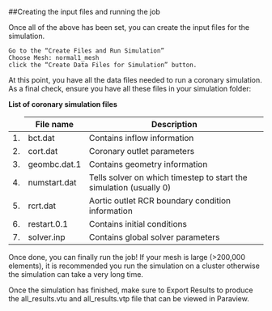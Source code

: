##Creating the input files and running the job

Once all of the above has been set, you can create the input files for the simulation. 

	Go to the “Create Files and Run Simulation”
	Choose Mesh: normal1_mesh	
	click the “Create Data Files for Simulation” button.

At this point, you have all the data files needed to run a coronary simulation. As a final check, ensure you have all these files in your simulation folder:

**List of coronary simulation files**
<table class="table table-bordered">
<thead>
<tr>
  <td> </td>
  <th> File name </th>
  <th> Description </th>
</tr>
</thead>
<tr>
  <td> 1. </td>
  <td> bct.dat </td>
  <td> Contains inflow information </td>
</tr>
<tr>
  <td> 2. </td>
  <td> cort.dat </td>
  <td> Coronary outlet parameters </td>
</tr>
<tr>
  <td> 3. </td>
  <td> geombc.dat.1 </td>
  <td> Contains geometry information </td>
</tr>
<tr>
  <td> 4. </td>
  <td> numstart.dat </td>
  <td> Tells solver on which timestep to start the simulation (usually 0) </td>
</tr>
<tr>
  <td> 5. </td>
  <td> rcrt.dat </td>
  <td> Aortic outlet RCR boundary condition information </td>
</tr>
<tr>
  <td> 6. </td>
  <td> restart.0.1 </td>
  <td> Contains initial conditions </td>
</tr>
<tr>
  <td> 7. </td>
  <td> solver.inp </td>
  <td> Contains global solver parameters </td>
</tr>
</table>

Once done, you can finally run the job! If your mesh is large (>200,000 elements), it is recommended you run the simulation on a cluster otherwise the simulation can take a very long time.

Once the simulation has finished, make sure to Export Results to produce the all_results.vtu and all_results.vtp file that can be viewed in Paraview.
